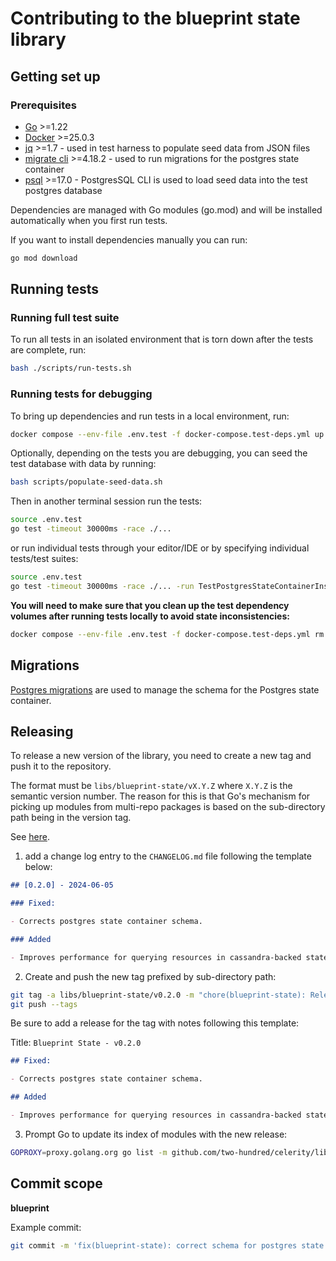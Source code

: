 # Contributing to the blueprint state library

## Getting set up

### Prerequisites

- [Go](https://golang.org/dl/) >=1.22
- [Docker](https://docs.docker.com/get-docker/) >=25.0.3
- [jq](https://stedolan.github.io/jq/download/) >=1.7 - used in test harness to populate seed data from JSON files
- [migrate cli](https://github.com/golang-migrate/migrate/tree/master/cmd/migrate) >=4.18.2 - used to run migrations for the postgres state container
- [psql](https://www.postgresql.org/download/) >=17.0 - PostgresSQL CLI is used to load seed data into the test postgres database

Dependencies are managed with Go modules (go.mod) and will be installed automatically when you first run tests.

If you want to install dependencies manually you can run:

```bash
go mod download
```

## Running tests

### Running full test suite

To run all tests in an isolated environment that is torn down after the tests are complete, run:

```bash
bash ./scripts/run-tests.sh
```

### Running tests for debugging

To bring up dependencies and run tests in a local environment, run:

```bash
docker compose --env-file .env.test -f docker-compose.test-deps.yml up
```

Optionally, depending on the tests you are debugging, you can seed the test database with data by running:

```bash
bash scripts/populate-seed-data.sh
```

Then in another terminal session run the tests:

```bash
source .env.test
go test -timeout 30000ms -race ./...
```

or run individual tests through your editor/IDE or by specifying individual tests/test suites:

```bash
source .env.test
go test -timeout 30000ms -race ./... -run TestPostgresStateContainerInstancesTestSuite
```

**You will need to make sure that you clean up the test dependency volumes after running tests locally to avoid state inconsistencies:**

```bash
docker compose --env-file .env.test -f docker-compose.test-deps.yml rm -v -f
```

## Migrations

[Postgres migrations](./POSTGRES_MIGRATIONS.md) are used to manage the schema for the Postgres state container.

## Releasing

To release a new version of the library, you need to create a new tag and push it to the repository.

The format must be `libs/blueprint-state/vX.Y.Z` where `X.Y.Z` is the semantic version number.
The reason for this is that Go's mechanism for picking up modules from multi-repo packages is based on the sub-directory path being in the version tag.

See [here](https://go.dev/wiki/Modules#publishing-a-release).

1. add a change log entry to the `CHANGELOG.md` file following the template below:

```markdown
## [0.2.0] - 2024-06-05

### Fixed:

- Corrects postgres state container schema.

### Added

- Improves performance for querying resources in cassandra-backed state container.
```

2. Create and push the new tag prefixed by sub-directory path:

```bash
git tag -a libs/blueprint-state/v0.2.0 -m "chore(blueprint-state): Release v0.2.0"
git push --tags
```

Be sure to add a release for the tag with notes following this template:

Title: `Blueprint State - v0.2.0`

```markdown
## Fixed:

- Corrects postgres state container schema.

## Added

- Improves performance for querying resources in cassandra-backed state container.
```

3. Prompt Go to update its index of modules with the new release:

```bash
GOPROXY=proxy.golang.org go list -m github.com/two-hundred/celerity/libs/blueprint-state@v0.2.0
```

## Commit scope

**blueprint**

Example commit:

```bash
git commit -m 'fix(blueprint-state): correct schema for postgres state container'
```
